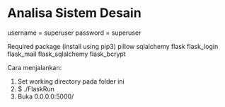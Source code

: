 # Analisa Sistem Desain
  

username = superuser
password = superuser

Required package (install using pip3)
pillow
sqlalchemy
flask
flask_login
flask_mail
flask_sqlalchemy
flask_bcrypt

Cara menjalankan:
1. Set working directory pada folder ini
2. $ ./FlaskRun
3. Buka 0.0.0.0:5000/